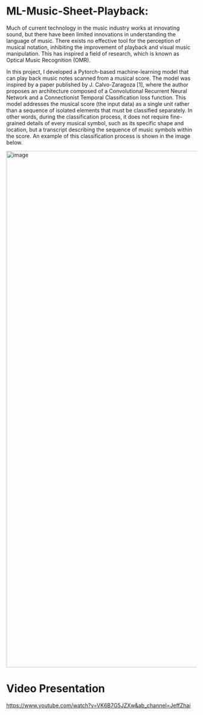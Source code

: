 # ML-Music-Sheet-Playback: 

Much of current technology in the music industry works at innovating sound, but there have been limited innovations in understanding the language of music. There exists no effective tool for the perception of musical notation, inhibiting the improvement of playback and visual music manipulation. This has inspired a field of research, which is known as Optical Music Recognition (OMR).    

In this project, I developed a Pytorch-based machine-learning model that can play back music notes scanned from a musical score. The model was inspired by a paper published by J. Calvo-Zaragoza [1], where the author proposes an architecture composed of a Convolutional Recurrent Neural Network and a Connectionist Temporal Classification loss function. This model addresses the musical score (the input data) as a single unit rather than a sequence of isolated elements that must be classified separately. In other words, during the classification process, it does not require fine-grained details of every musical symbol, such as its specific shape and location, but a transcript describing the sequence of music symbols within the score. An example of this classification process is shown in the image below.

<img width="1366" alt="image" src="https://user-images.githubusercontent.com/59242538/132778601-4d230215-5304-4d7a-8059-a67b8d6f0767.png">

# Video Presentation 
https://www.youtube.com/watch?v=VK6B7G5JZXw&ab_channel=JeffZhai

